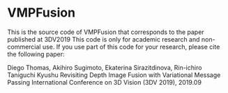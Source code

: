 # VMPFusion
This is the source code of VMPFusion that corresponds to the paper published at 3DV2019
This code is only for academic research and non-commercial use. If you use part of this code for your research, please cite the following paper:

Diego Thomas, Akihiro Sugimoto, Ekaterina Sirazitdinova, Rin-ichiro Taniguchi Kyushu
Revisiting Depth Image Fusion with Variational Message Passing
International Conference on 3D Vision (3DV 2019), 2019.09


